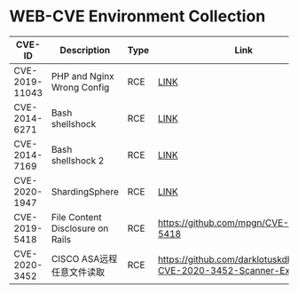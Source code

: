 # WEB-CVE Environment Collection

| CVE-ID         | Description                      | Type | Link                                  | Status |
| -------------- | -------------------------------- | ---- | ------------------------------------- | ------ |
| CVE-2019-11043 | PHP and Nginx Wrong Config       | RCE  | [LINK](CVE-2019-11043/)               | OK     |
| CVE-2014-6271  | Bash shellshock                  | RCE  | [LINK](CVE-2014-6271/)                | OK     |
| CVE-2014-7169  | Bash shellshock 2                | RCE  | [LINK](CVE-2014-7169/)                | TODO   |
| CVE-2020-1947  | ShardingSphere                   | RCE  | [LINK](CVE-2020-1947/)                | OK     |
| CVE-2019-5418  | File Content Disclosure on Rails | RCE  | https://github.com/mpgn/CVE-2019-5418 |        |
| CVE-2020-3452  | CISCO ASA远程任意文件读取 | RCE  | https://github.com/darklotuskdb/CISCO-CVE-2020-3452-Scanner-Exploiter |        |
